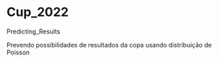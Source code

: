 # Cup_2022
 Predicting_Results


Prevendo possibilidades de resultados da copa usando distribuição de Poisson
